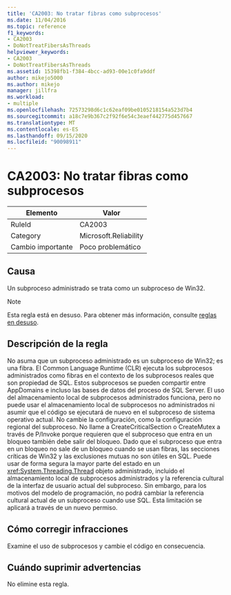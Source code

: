 ```yaml
---
title: 'CA2003: No tratar fibras como subprocesos'
ms.date: 11/04/2016
ms.topic: reference
f1_keywords:
- CA2003
- DoNotTreatFibersAsThreads
helpviewer_keywords:
- CA2003
- DoNotTreatFibersAsThreads
ms.assetid: 15398fb1-f384-4bcc-ad93-00e1c0fa9ddf
author: mikejo5000
ms.author: mikejo
manager: jillfra
ms.workload:
- multiple
ms.openlocfilehash: 72573298d6c1c62eaf09be0105218154a523d7b4
ms.sourcegitcommit: a18c7e9b367c2f92f6e54c3eaef442775d457667
ms.translationtype: MT
ms.contentlocale: es-ES
ms.lasthandoff: 09/15/2020
ms.locfileid: "90098911"
---
```

# <a name="ca2003-do-not-treat-fibers-as-threads"></a>CA2003: No tratar fibras como subprocesos

|Elemento|Valor|
|-|-|
|RuleId|CA2003|
|Category|Microsoft.Reliability|
|Cambio importante|Poco problemático|

## <a name="cause"></a>Causa
Un subproceso administrado se trata como un subproceso de Win32.

> [!NOTE]
> Esta regla está en desuso. Para obtener más información, consulte [reglas en desuso](fxcop-unported-deprecated-rules.md).

## <a name="rule-description"></a>Descripción de la regla

No asuma que un subproceso administrado es un subproceso de Win32; es una fibra. El Common Language Runtime (CLR) ejecuta los subprocesos administrados como fibras en el contexto de los subprocesos reales que son propiedad de SQL. Estos subprocesos se pueden compartir entre AppDomains e incluso las bases de datos del proceso de SQL Server. El uso del almacenamiento local de subprocesos administrados funciona, pero no puede usar el almacenamiento local de subprocesos no administrados ni asumir que el código se ejecutará de nuevo en el subproceso de sistema operativo actual. No cambie la configuración, como la configuración regional del subproceso. No llame a CreateCriticalSection o CreateMutex a través de P/Invoke porque requieren que el subproceso que entra en un bloqueo también debe salir del bloqueo. Dado que el subproceso que entra en un bloqueo no sale de un bloqueo cuando se usan fibras, las secciones críticas de Win32 y las exclusiones mutuas no son útiles en SQL. Puede usar de forma segura la mayor parte del estado en un <xref:System.Threading.Thread> objeto administrado, incluido el almacenamiento local de subprocesos administrados y la referencia cultural de la interfaz de usuario actual del subproceso. Sin embargo, para los motivos del modelo de programación, no podrá cambiar la referencia cultural actual de un subproceso cuando use SQL. Esta limitación se aplicará a través de un nuevo permiso.

## <a name="how-to-fix-violations"></a>Cómo corregir infracciones

Examine el uso de subprocesos y cambie el código en consecuencia.

## <a name="when-to-suppress-warnings"></a>Cuándo suprimir advertencias

No elimine esta regla.
